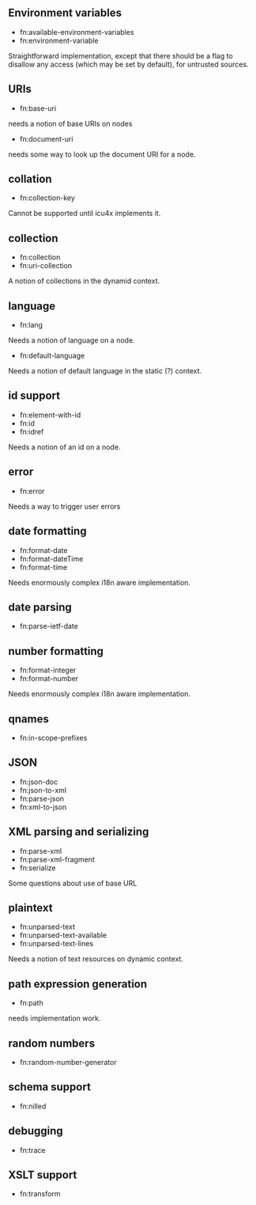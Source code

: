 ## Environment variables

- fn:available-environment-variables
- fn:environment-variable

Straightforward implementation, except that there should
be a flag to disallow any access (which may be set by default), for untrusted
sources.

## URIs

- fn:base-uri

needs a notion of base URIs on nodes

- fn:document-uri

needs some way to look up the document URI for a node.

## collation

- fn:collection-key

Cannot be supported until icu4x implements it.

## collection

- fn:collection
- fn:uri-collection

A notion of collections in the dynamid context.

## language

- fn:lang

Needs a notion of language on a node.

- fn:default-language

Needs a notion of default language in the static (?) context.

## id support

- fn:element-with-id
- fn:id
- fn:idref

Needs a notion of an id on a node.

## error

- fn:error

Needs a way to trigger user errors

## date formatting

- fn:format-date
- fn:format-dateTime
- fn:format-time

Needs enormously complex i18n aware implementation.

## date parsing

- fn:parse-ietf-date

## number formatting

- fn:format-integer
- fn:format-number

Needs enormously complex i18n aware implementation.

## qnames

- fn:in-scope-prefixes

## JSON

- fn:json-doc
- fn:json-to-xml
- fn:parse-json
- fn:xml-to-json

## XML parsing and serializing

- fn:parse-xml
- fn:parse-xml-fragment
- fn:serialize

Some questions about use of base URL

## plaintext

- fn:unparsed-text
- fn:unparsed-text-available
- fn:unparsed-text-lines

Needs a notion of text resources on dynamic context.

## path expression generation

- fn:path

needs implementation work.

## random numbers

- fn:random-number-generator

## schema support

- fn:nilled

## debugging

- fn:trace

## XSLT support

- fn:transform

